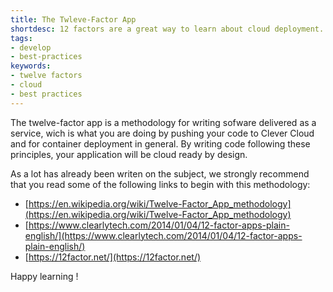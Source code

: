 ```yaml
---
title: The Twleve-Factor App
shortdesc: 12 factors are a great way to learn about cloud deployment.
tags:
- develop
- best-practices
keywords:
- twelve factors
- cloud
- best practices
---
```


The twelve-factor app is a methodology for writing sofware delivered as a service, wich is what you are doing by pushing your code to Clever Cloud and for container deployment in general. By writing code following these principles, your application will be cloud ready by design.

As a lot has already been writen on the subject, we strongly recommend that you read some of the following links to begin with this methodology:

- [https://en.wikipedia.org/wiki/Twelve-Factor_App_methodology](https://en.wikipedia.org/wiki/Twelve-Factor_App_methodology)
- [https://www.clearlytech.com/2014/01/04/12-factor-apps-plain-english/](https://www.clearlytech.com/2014/01/04/12-factor-apps-plain-english/)
- [https://12factor.net/](https://12factor.net/)


Happy learning !
